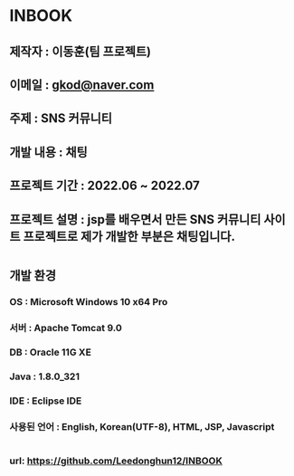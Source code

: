 # INBOOK

## 제작자 : 이동훈(팀 프로젝트)
## 이메일 : gkod@naver.com
## 주제 : SNS 커뮤니티 
## 개발 내용 : 채팅
## 프로젝트 기간 : 2022.06 ~ 2022.07
## 프로젝트 설명 : jsp를 배우면서 만든 SNS 커뮤니티 사이트 프로젝트로 제가 개발한 부분은 채팅입니다.
#
##  개발 환경
### OS : Microsoft Windows 10 x64 Pro
### 서버 : Apache Tomcat 9.0
### DB : Oracle 11G XE
### Java : 1.8.0_321
### IDE : Eclipse IDE 
### 사용된 언어 : English, Korean(UTF-8), HTML, JSP, Javascript
#
### url: https://github.com/Leedonghun12/INBOOK
